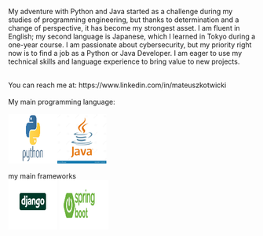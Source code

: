 <html>
<head>
<body>
<p id ="myText"> My adventure with Python and Java started as a challenge during my studies of programming engineering, but thanks to determination and a change of perspective, it has become my strongest asset. I am fluent in English; my second language is Japanese, which I learned in Tokyo during a one-year course. I am passionate about cybersecurity, but my priority right now is to find a job as a Python or Java Developer. I am eager to use my technical skills and language experience to bring value to new projects. </p>
<br>
<p1 id="myText2"> You can reach me at:<p1>
<a">https://www.linkedin.com/in/mateuszkotwicki</a>  

<br>
<br>
<p3 id="myText4" aling="center">My main programming language:</p3>
<br>
<br>
<div>
  <img align="left" width="100" height="100" src="https://github.com/Matekotw/scr-fastapi/blob/main/python%20logo.png"> 
  <img align="center" width="100" height="100" src="https://github.com/Matekotw/scr-todo-java/blob/main/java%20logo.jpg">
  </div>
<br>
  <p4 id="myText5">my main frameworks</p4>
<div>
 <img align="center" width="100" height="100" src="https://github.com/Matekotw/journalappscr/blob/main/django.png"> 
  <img align="center" width="100" height="100" src="https://github.com/Matekotw/scr-todo-java/blob/main/spring%20boot%20.png">
</div>

</body>
</head>
</html>









<!---
Matekotw/Matekotw is a ✨ special ✨ repository because its `README.md` (this file) appears on your GitHub profile.
You can click the Preview link to take a look at your changes.
--->

